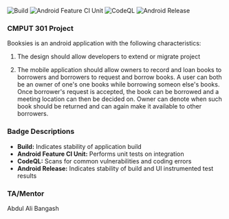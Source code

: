 ![Build](https://github.com/CMPUT301F20T03/OneInfiniteLoop/workflows/Build/badge.svg)
![Android Feature CI Unit](https://github.com/CMPUT301F20T03/OneInfiniteLoop/workflows/Android%20Feature%20CI%20Unit/badge.svg)
![CodeQL](https://github.com/CMPUT301F20T03/OneInfiniteLoop/workflows/CodeQL/badge.svg)
![Android Release](https://github.com/CMPUT301F20T03/OneInfiniteLoop/workflows/Android%20Release/badge.svg)<br/>

### **CMPUT 301 Project**

Booksies is an android application with the following characteristics:

  1) The design should allow developers to extend or migrate project

  2) The mobile application should allow owners to record and loan books to borrowers and borrowers to request and borrow books. 
     A user can both be an owner of one's one books while borrowing someon else's books.
     Once borrower's request is accepted, the book can be borrowed and a meeting location can then be decided on. 
     Owner can denote when such book should be returned and can again make it available to other borrowers.
     
### **Badge Descriptions**
* **Build:** Indicates stability of application build
* **Android Feature CI Unit:** Performs unit tests on integration
* **CodeQL:** Scans for common vulnerabilities and coding errors
* **Android Release:** Indicates stability of build and UI instrumented test results


### **TA/Mentor**

Abdul Ali Bangash
